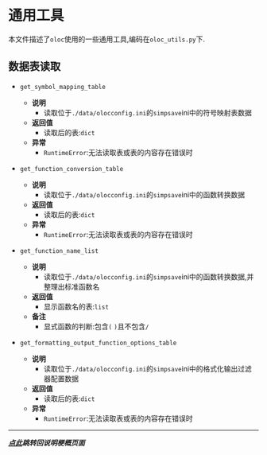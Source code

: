 # 通用工具  

本文件描述了`oloc`使用的一些通用工具,编码在`oloc_utils.py`下.  

## 数据表读取  

- `get_symbol_mapping_table`  
    - **说明**  
        - 读取位于`./data/olocconfig.ini`的`simpsave`ini中的符号映射表数据  
    - **返回值**  
        - 读取后的表:`dict`  
    - **异常**  
        - `RuntimeError`:无法读取表或表的内容存在错误时    

- `get_function_conversion_table`  
    - **说明**  
        - 读取位于`./data/olocconfig.ini`的`simpsave`ini中的函数转换数据  
    - **返回值**  
        - 读取后的表:`dict`  
    - **异常**  
        - `RuntimeError`:无法读取表或表的内容存在错误时   

- `get_function_name_list`  
    - **说明**  
        - 读取位于`./data/olocconfig.ini`的`simpsave`ini中的函数转换数据,并整理出标准函数名  
    - **返回值**  
        - 显示函数名的表:`list`  
    - **备注**  
        - 显式函数的判断:包含`(` `)`且不包含`/`

- `get_formatting_output_function_options_table`  
    - **说明**  
        - 读取位于`./data/olocconfig.ini`的`simpsave`ini中的格式化输出过滤器配置数据  
    - **返回值**  
        - 读取后的表:`dict`  
    - **异常**  
        - `RuntimeError`:无法读取表或表的内容存在错误时   
  
---
***[点此](../项目说明梗概.md)跳转回说明梗概页面***  